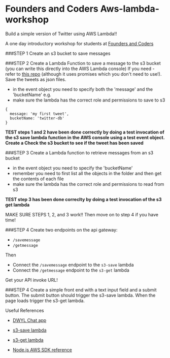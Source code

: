 # Founders and Coders Aws-lambda-workshop

Build a simple version of Twitter using AWS Lambda!!

A one day introductory workshop for students at [Founders and Coders](http://www.foundersandcoders.com/)

###STEP 1
Create an s3 bucket to save messages 

###STEP 2
Create a Lambda Function to save a message to the s3 bucket (you can write this directly into the AWS Lambda console)
If you need - refer to [this repo](https://github.com/nikhilaravi/s3-save) (although it uses promises which you don't need to use!). Save the tweets as json files.
* in the event object you need to specify both the 'message' and the 'bucketName' e.g. 
* make sure the lambda has the correct role and permissions to save to s3

```
{
  message: 'my first tweet',
  bucketName: 'twitter-db'
}
```

**TEST steps 1 and 2 have been done correctly by doing a test invocation of the s3 save lambda function in the AWS console using a test event object. Create a  Check the s3 bucket to see if the tweet has been saved**

###STEP 3
Create a Lambda function to retrieve messages from an s3 bucket
* in the event object you need to specify the 'bucketName'
* remember you need to first list all the objects in the folder and then get the contents of each file
* make sure the lambda has the correct role and permissions to read from s3

**TEST step 3 has been done correclty by doing a test invocation of the s3 get lambda**

MAKE SURE STEPS 1, 2, and 3 work!! Then move on to step 4 if you have time!

###STEP 4
Create two endpoints on the api gateway:
* `/savemessage`
* `/getmessage`

Then 
* Connect the `/savemessage` endpoint to the `s3-save` lambda
* Connect the `/getmessage` endpoint to the `s3-get` lambda

Get your API invoke URL!

###STEP 4
Create a simple front end with a text input field and a submit button. The submit button should trigger the s3-save lambda.
When the page loads trigger the s3-get lambda. 

Useful References

* [DWYL Chat app](https://github.com/dwyl/chat)
* [s3-save lambda](https://github.com/nikhilaravi/s3-save)
* [s3-get lambda](https://github.com/nikhilaravi/s3-get)

* [Node.js AWS SDK reference](https://aws.amazon.com/sdk-for-node-js/)
